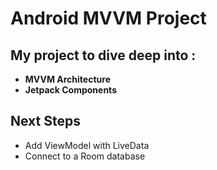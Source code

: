 # Android MVVM Project  
My project to dive deep into :  
-
- **MVVM Architecture**  
- **Jetpack Components**  

## Next Steps  
- Add ViewModel with LiveData  
- Connect to a Room database  
